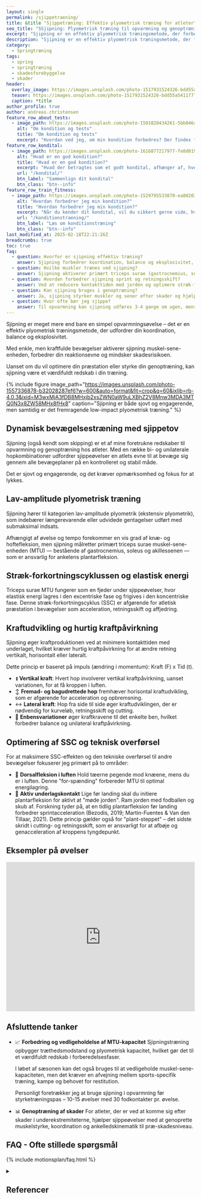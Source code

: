 ```yaml
---
layout: single
permalink: /sjippetraening/
title: &title "Sjippetræning: Effektiv plyometrisk træning for atleter"
seo_title: "SSjipning: Plyometrisk træning til opvarmning og genoptræning"
excerpt: "Sjipning er en effektiv plyometrisk træningsmetode, der forbedrer kraftudvikling, koordination og skadesforebyggelse. Læs om teknikker og fordele."
description: "Sjipning er en effektiv plyometrisk træningsmetode, der forbedrer kraftudvikling, koordination og skadesforebyggelse. Læs om teknikker og fordele."
category:
  - Springtræning
tags:
  - spring
  - springtræning
  - skadesforebyggelse
  - skader
header:
  overlay_image: https://images.unsplash.com/photo-1517931524326-bdd55a541177?ixlib=rb-4.0.3&ixid=M3wxMjA3fDB8MHxwaG90by1wYWdlfHx8fGVufDB8fHx8fA%3D%3D&auto=format&fit=crop&h=630&w=1200&q=60
  teaser: https://images.unsplash.com/photo-1517931524326-bdd55a541177?ixlib=rb-4.0.3&ixid=M3wxMjA3fDB8MHxwaG90by1wYWdlfHx8fGVufDB8fHx8fA%3D%3D&auto=format&fit=crop&h=300&w=400&q=10
  caption: *title
author_profile: true
author: andreas.christensen
feature_row_about_tests:
  - image_path: https://images.unsplash.com/photo-1501820434261-5bb046afcf6b?ixlib=rb-1.2.1&ixid=eyJhcHBfaWQiOjEyMDd9&auto=format&fit=crop&h=300&w=400&q=10
    alt: "Om kondition og tests"
    title: "Om kondition og tests"
    excerpt: "Hvordan ved jeg, om min kondition forbedres? Der findes flere metoder til at beregne dit kondital og din iltoptagelse ved hjælp af vores beregnere. Se tabellen for at vælge den test, der passer bedst til dig."
feature_row_kondital:
  - image_path: https://images.unsplash.com/photo-1616877217977-fe8d019afd76?crop=entropy&cs=tinysrgb&fm=jpg&ixlib=rb-1.2.1&raw_url=true&ixid=MnwxMjA3fDB8MHxwaG90by1wYWdlfHx8fGVufDB8fHx8&auto=format&fit=crop&w=400&h=300&q=10
    alt: "Hvad er en god kondition?"
    title: "Hvad er en god kondition?"
    excerpt: "Hvad der betragtes som et godt kondital, afhænger af, hvem du sammenligner dig med. Her finder du tabeller, der viser standarder for almindelige personer i Skandinavien."
    url: "/kondital/"
    btn_label: "Sammenlign dit kondital"
    btn_class: "btn--info"
feature_row_train_fitness:
  - image_path: https://images.unsplash.com/photo-1529795533870-ea8020391255?ixlib=rb-4.0.3&ixid=MnwxMjA3fDB8MHxwaG90by1wYWdlfHx8fGVufDB8fHx8&auto=format&fit=crop&h=300&w=400&q=10
    alt: "Hvordan forbedrer jeg min kondition?"
    title: "Hvordan forbedrer jeg min kondition?"
    excerpt: "Når du kender dit kondital, vil du sikkert gerne vide, hvordan du kan forbedre det. Heldigvis har vi samlet en masse viden om, hvordan du kan træne din kondition."
    url: "/konditionstraening/"
    btn_label: "Læs om konditionstræning"
    btn_class: "btn--info"
last_modified_at: 2025-02-18T22:21:26Z
breadcrumbs: true
toc: true
faq:
  - question: Hvorfor er sjipning effektiv træning?  
    answer: Sjipning forbedrer koordination, balance og eksplosivitet, samtidig med at det styrker muskel-sene-enheden og reducerer skadesrisiko.  
  - question: Hvilke muskler trænes ved sjipning?  
    answer: Sjipning aktiverer primært triceps surae (gastrocnemius, soleus og akillessenen) samt core og hoftemuskler for stabilisering.  
  - question: Hvordan forbedrer sjipning sprint og retningsskift?  
    answer: Ved at reducere kontakttiden med jorden og optimere stræk-forkortningscyklussen forbedres acceleration, cutting og retningsskift.  
  - question: Kan sjipning bruges i genoptræning?  
    answer: Ja, sjipning styrker muskler og sener efter skader og hjælper med at genopbygge koordination og stabilitet i ankel og knæ.  
  - question: Hvor ofte bør jeg sjippe?  
    answer: Til opvarmning kan sjipning udføres 3-4 gange om ugen, mens det til plyometrisk træning kan integreres 2-3 gange ugentligt.  
---
```


Sjipning er meget mere end bare en simpel opvarmningsøvelse – det er en effektiv plyometrisk træningsmetode, der udfordrer din koordination, balance og eksplosivitet.

Med enkle, men kraftfulde bevægelser aktiverer sjipning muskel-sene-enheden, forbedrer din reaktionsevne og mindsker skadesrisikoen.

Uanset om du vil optimere din præstation eller styrke din genoptræning, kan sjipning være et værdifuldt redskab i din træning.

{% include figure image_path="https://images.unsplash.com/photo-1557336878-b32028287ef6?w=600&auto=format&fit=crop&q=60&ixlib=rb-4.0.3&ixid=M3wxMjA3fDB8MHxjb2xsZWN0aW9uLXBhZ2V8Mnw3MDA3MTQ0N3x8ZW58MHx8fHx8" caption="Sjipning er både sjovt og engagerende, men samtidig er det fremragende low-impact plyometrisk træning." %}

## Dynamisk bevægelsestræning med sjippetov

Sjipning (også kendt som skipping) er et af mine foretrukne redskaber til opvarmning og genoptræning hos atleter. Med en række bi- og unilaterale hopkombinationer udfordrer sjippeøvelser en atlets evne til at bevæge sig gennem alle bevægeplaner på en kontrolleret og stabil måde.

Det er sjovt og engagerende, og det kræver opmærksomhed og fokus for at lykkes.

## Lav-amplitude plyometrisk træning

Sjipning hører til kategorien lav-amplitude plyometrik (ekstensiv plyometrik), som indebærer længerevarende eller udvidede gentagelser udført med submaksimal indsats.

Afhængigt af øvelse og tempo forekommer en vis grad af knæ- og hoftefleksion, men sjipning målretter primært triceps surae muskel-sene-enheden (MTU) — bestående af gastrocnemius, soleus og akillessenen — som er ansvarlig for ankelens plantarfleksion.

## Stræk-forkortningscyklussen og elastisk energi

Triceps surae MTU fungerer som en fjeder under sjippeøvelser, hvor elastisk energi lagres i den excentriske fase og frigives i den koncentriske fase. Denne stræk-forkortningscyklus (SSC) er afgørende for atletisk præstation i bevægelser som acceleration, retningsskift og affjedring.

## Kraftudvikling og hurtig kraftpåvirkning

Sjipning øger kraftproduktionen ved at minimere kontakttiden med underlaget, hvilket kræver hurtig kraftpåvirkning for at ændre retning vertikalt, horisontalt eller lateralt.

Dette princip er baseret på impuls (ændring i momentum): Kraft (F) x Tid (t).

- ⏫ **Vertikal kraft**: Hvert hop involverer vertikal kraftpåvirkning, uanset variationen, for at få kroppen i luften.
- ↕ **Fremad- og bagudrettede hop** fremhæver horisontal kraftudvikling, som er afgørende for acceleration og opbremsning.
- ↔ **Lateral kraft**: Hop fra side til side øger kraftudviklingen, der er nødvendig for kurveløb, retningsskift og cutting.
- 🦵 **Enbensvariationer** øger kraftkravene til det enkelte ben, hvilket forbedrer balance og unilateral kraftpåvirkning.

## Optimering af SSC og teknisk overførsel

For at maksimere SSC-effekten og den tekniske overførsel til andre bevægelser fokuserer jeg primært på to områder:

- 🦶 **Dorsalfleksion i luften**
  Hold tæerne pegende mod knæene, mens du er i luften. Denne "for-spænding" forbereder MTU til optimal energilagring.
- 👣 **Aktiv underlagskontakt**
  Lige før landing skal du initiere plantarfleksion for aktivt at "møde jorden". Ram jorden med fodballen og skub af. Forskning tyder på, at en tidlig plantarfleksion før landing forbedrer sprintacceleration (Bezodis, 2019; Martin-Fuentes & Van den Tillaar, 2021). Dette princip gælder også for "plant-steppet" – det sidste skridt i cutting- og retningsskift, som er ansvarligt for at afbøje og genacceleration af kroppens tyngdepunkt.

## Eksempler på øvelser

<iframe src="https://www.linkedin.com/embed/feed/update/urn:li:ugcPost:7302217920703610880?compact=1" height="399" width="504" frameborder="0" allowfullscreen="" title="Embedded post"></iframe>

## Afsluttende tanker

- 📈 **Forbedring og vedligeholdelse af MTU-kapacitet**
  Sjipningstræning opbygger træthedsmodstand og plyometrisk kapacitet, hvilket gør det til et værdifuldt redskab i forberedelsesfaser.
  
  I løbet af sæsonen kan det også bruges til at vedligeholde muskel-sene-kapaciteten, men det kræver en afvejning mellem sports-specifik træning, kampe og behovet for restitution.
  
  Personligt foretrækker jeg at bruge sjipning i opvarmning før styrketræningspas – 10-15 øvelser med 30 fodkontakter pr. øvelse.

- 📊 **Genoptræning af skader**
  For atleter, der er ved at komme sig efter skader i underekstremiteterne, hjælper sjippeøvelser med at genoprette muskelstyrke, koordination og ankelledskinematik til præ-skadesniveau.

## FAQ - Ofte stillede spørgsmål

{% include motionsplan/faq.html %}

<details markdown="1" class="references">
  <summary><h2 id="references">Referencer</h2></summary>

- Bezodis, N. (2019). The Biomechanics of Sprinting: Plantarflexion Timing and Performance. Journal of Sports Science, 37(5), 567-578.
- Martin-Fuentes, I., & Van den Tillaar, R. (2021). Influence of Plantarflexion Timing on Sprint Acceleration. European Journal of Sport Science, 21(3), 349-357.
</details>
